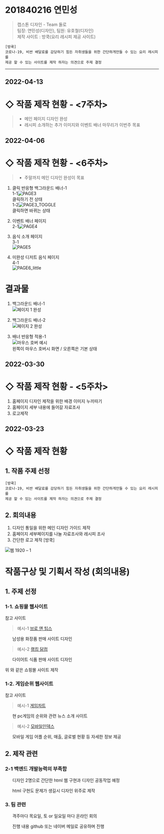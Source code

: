 
# 201840216 연민성
> 캡스톤 디자인 - Team 둘로  
> 팀장: 연민성(디자인), 팀원: 유호철(디자인)  
> 제작 사이트 : 방쿡(요리 레시피 제공 사이트)  

```
[방쿡]
코로나-19, 비싼 배달료를 감당하기 힘든 자취생들을 위한 간단하게만들 수 있는 요리 레시피를
제공 할 수 있는 사이트를 제작 하자는 의견으로 주제 결정

```


---
## 2022-04-13
# ◇ 작품 제작 현황 - <7주차>

>+ 메인 페이지 디자인 완성
>+ 레시피 소개하는 추가 이미지와 이벤트 배너 마무리가 이번주 목표


## 2022-04-06
# ◇ 작품 제작 현황 - <6주차>
>+ 주말까지 메인 디자인 완성이 목표

1. 클릭 반응형 백그라운드 배너-1   
 1-1![PAGE3](https://user-images.githubusercontent.com/79886686/163563643-0ece05c6-9683-465a-aef2-5d013805a919.png)   
 클릭하기 전 상태   
 1-2![PAGE3_TOGGLE](https://user-images.githubusercontent.com/79886686/163563651-c8471fbd-0d85-4d18-9f74-6ab4d6fe26d9.png)   
 클릭하면 바뀌는 상태      
 
2. 이벤트 배너 페이지      
 2-1![PAGE4](https://user-images.githubusercontent.com/79886686/163563656-7c02ad7c-60e2-4202-8087-09a0ee77ccbd.png)   

3. 음식 소개 페이지   
 3-1   
 ![PAGE5](https://user-images.githubusercontent.com/79886686/163563659-bd3e6570-7619-4fb7-af23-031ec4cbe87f.png)   
    
4. 미완성 디저트 음식 페이지   
 4-1   
 ![PAGE6_little](https://user-images.githubusercontent.com/79886686/163563662-0d3cbf1b-17ba-433c-b0ff-a582c73b5872.png)   



# 결과물
1. 백그라운드 배너-1   
![페이지 1 완성](https://user-images.githubusercontent.com/79886686/162443357-f8366179-2a2a-403d-97fe-7aa55d4a3a44.png)

2. 백그라운드 배너-2   
![페이지 2 완성](https://user-images.githubusercontent.com/79886686/162443349-dde5fe4b-f4a8-4269-bf80-9836f4a83250.png)

3. 배너 반응형 적용-1   
![마우스 호버 예시](https://user-images.githubusercontent.com/79886686/162443351-f90be25c-03f7-4da3-81aa-23083809176b.png)   
왼쪽이 마우스 호버시 화면 / 오른쪽은 기본 상태


## 2022-03-30
# ◇ 작품 제작 현황 - <5주차>
1. 홈페이지 디자인 제작을 위한 배경 이미지 누끼따기
2. 홈페이지 세부 내용에 들어갈 자료조사
3. 로고제작




## 2022-03-23
# ◇ 작품 제작 현황

<h2> 1. 작품 주제 선정 </h2>

```
[방쿡]
코로나-19, 비싼 배달료를 감당하기 힘든 자취생들을 위한 간단하게만들 수 있는 요리 레시피를
제공 할 수 있는 사이트를 제작 하자는 의견으로 주제 결정

```

<h2> 2. 회의내용 </h2>

1. 디자인 통일을 위한 메인 디자인 가이드 제작
2. 홈페이지 세부페이지를 나눌 자료조사와 레시피 조사
3. 간단한 로고 제작 [방쿡]



![웹 1920 – 1](https://user-images.githubusercontent.com/79886686/160339840-afb8f6ee-4582-4c1d-9eac-b9916b6fbfcb.png)




<h1>작품구상 및 기획서 작성 (회의내용) </h1>

<h2>1. 주제 선정</h2>

<h3> 1-1. 쇼핑몰 웹사이트 </h3>

참고 사이트

 > 예시-1  [브로 앤 팁스](https://brand.naver.com/brontips?n_media=27758&n_query=%EB%B8%8C%EB%A1%9C%EC%95%A4%ED%8C%81%EC%8A%A4&n_rank=1&n_ad_group=grp-a001-04-000000018082083&n_ad=nad-a001-04-000000140093108&n_keyword_id=nkw-a001-04-000003261998770&n_keyword=%EB%B8%8C%EB%A1%9C%EC%95%A4%ED%8C%81%EC%8A%A4&n_campaign_type=4&n_contract=tct-a001-04-000000000507774&n_ad_group_type=5&NaPm=ct%3Dl10rkx3k%7Cci%3D0zu0001ouxvw6SIRavlm%7Ctr%3Dbrnd%7Chk%3Dbfc9b4204a9436cc2518209a888ccacc5078e141) 

  <ul>남성용 화장품 판매 사이트 디자인 </ul>

> 예시-2 [랭킹 닭컴](https://www.rankingdak.com/?utm_source=NAVER&utm_medium=SA&utm_campaign=NA_BRAND_PC&utm_term=&n_media=27758&n_query=%EB%9E%AD%ED%82%B9%EB%8B%AD%EC%BB%B4&n_rank=1&n_ad_group=grp-a001-04-000000018308642&n_ad=nad-a001-04-000000175375003&n_keyword_id=nkw-a001-04-000003293524680&n_keyword=%EB%9E%AD%ED%82%B9%EB%8B%AD%EC%BB%B4&n_campaign_type=4&n_contract=tct-a001-04-000000000497490&n_ad_group_type=5&NaPm=ct%3Dl10rnqy8%7Cci%3D0ze0003suxvwPEn5m1mh%7Ctr%3Dbrnd%7Chk%3D61069aa89374c614abcef584bdc5437380923dd1)
 
 <ul> 다이어트 식품 판매 사이트 디자인  </ul>

위 와 같은 쇼핑몰 사이트 제작

<h3> 1-2. 게임순위 웹사이트 </h3>

참고 사이트

> 예시-1 [게임차트](http://www.gamechart100.com/)

 <ul> 현 pc게임의 순위와 관련 뉴스 소개 사이트  </ul>

> 예시-2 [모바일인덱스](https://www.mobileindex.com/mi-chart/realtime-rank)

  <ul> 모바일 게임 어플 순위, 매출, 글로벌 현황 등 자세한 정보 제공 </ul>

<h2> 2. 제작 관련</h2>

<h3> 2-1 백엔드 개발능력의 부족함 </h3>

<ul>디자인 2명으로 간단한 html 웹 구현과 디자인 공동작업 예정</ul>

<ul> html 구현도 문제가 생길시 디자인 위주로 제작 </ul>

<h3> 3. 팀 관련 </h3>

<ul> 격주마다 목요일, 토 or 일요일 마다 온라인 회의 </ul>
<ul> 진행 내용 github 또는 네이버 메일로 공유하며 진행 </ul>
